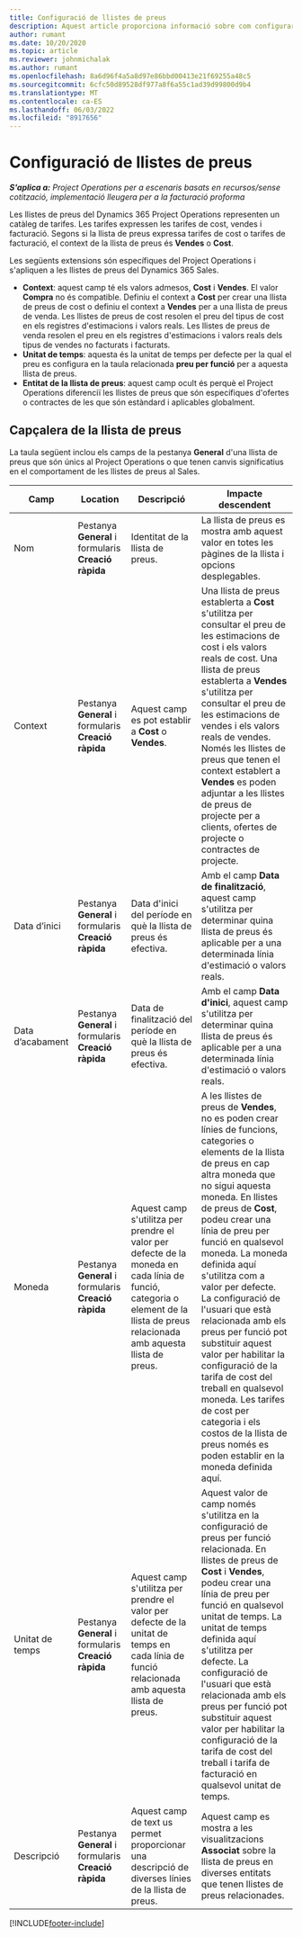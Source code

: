 ```yaml
---
title: Configuració de llistes de preus
description: Aquest article proporciona informació sobre com configurar llistes de preus de cost i venda.
author: rumant
ms.date: 10/20/2020
ms.topic: article
ms.reviewer: johnmichalak
ms.author: rumant
ms.openlocfilehash: 8a6d96f4a5a8d97e86bbd00413e21f69255a48c5
ms.sourcegitcommit: 6cfc50d89528df977a8f6a55c1ad39d99800d9b4
ms.translationtype: MT
ms.contentlocale: ca-ES
ms.lasthandoff: 06/03/2022
ms.locfileid: "8917656"
---
```

# <a name="set-up-price-lists"></a>Configuració de llistes de preus

_**S'aplica a:** Project Operations per a escenaris basats en recursos/sense cotització, implementació lleugera per a la facturació proforma_

Les llistes de preus del Dynamics 365 Project Operations representen un catàleg de tarifes. Les tarifes expressen les tarifes de cost, vendes i facturació. Segons si la llista de preus expressa tarifes de cost o tarifes de facturació, el context de la llista de preus és **Vendes** o **Cost**.

Les següents extensions són específiques del Project Operations i s'apliquen a les llistes de preus del Dynamics 365 Sales.

- **Context**: aquest camp té els valors admesos, **Cost** i **Vendes**. El valor **Compra** no és compatible. Definiu el context a **Cost** per crear una llista de preus de cost o definiu el context a **Vendes** per a una llista de preus de venda. Les llistes de preus de cost resolen el preu del tipus de cost en els registres d'estimacions i valors reals. Les llistes de preus de venda resolen el preu en els registres d'estimacions i valors reals dels tipus de vendes no facturats i facturats.
- **Unitat de temps**: aquesta és la unitat de temps per defecte per la qual el preu es configura en la taula relacionada **preu per funció** per a aquesta llista de preus.
- **Entitat de la llista de preus**: aquest camp ocult és perquè el Project Operations diferenciï les llistes de preus que són específiques d'ofertes o contractes de les que són estàndard i aplicables globalment.

## <a name="price-list-header"></a>Capçalera de la llista de preus

La taula següent inclou els camps de la pestanya **General** d'una llista de preus que són únics al Project Operations o que tenen canvis significatius en el comportament de les llistes de preus al Sales.

| Camp | Location | Descripció | Impacte descendent |
| --- | --- | --- | --- |
| Nom | Pestanya **General** i formularis **Creació ràpida** | Identitat de la llista de preus. | La llista de preus es mostra amb aquest valor en totes les pàgines de la llista i opcions desplegables.|
| Context | Pestanya **General** i formularis **Creació ràpida** | Aquest camp es pot establir a **Cost** o **Vendes**. | Una llista de preus establerta a **Cost** s'utilitza per consultar el preu de les estimacions de cost i els valors reals de cost. Una llista de preus establerta a **Vendes** s'utilitza per consultar el preu de les estimacions de vendes i els valors reals de vendes. Només les llistes de preus que tenen el context establert a **Vendes** es poden adjuntar a les llistes de preus de projecte per a clients, ofertes de projecte o contractes de projecte. |
| Data d’inici | Pestanya **General** i formularis **Creació ràpida** | Data d'inici del període en què la llista de preus és efectiva. | Amb el camp **Data de finalització**, aquest camp s'utilitza per determinar quina llista de preus és aplicable per a una determinada línia d'estimació o valors reals. |
| Data d’acabament | Pestanya **General** i formularis **Creació ràpida** | Data de finalització del període en què la llista de preus és efectiva. | Amb el camp **Data d'inici**, aquest camp s'utilitza per determinar quina llista de preus és aplicable per a una determinada línia d'estimació o valors reals. |
| Moneda | Pestanya **General** i formularis **Creació ràpida** | Aquest camp s'utilitza per prendre el valor per defecte de la moneda en cada línia de funció, categoria o element de la llista de preus relacionada amb aquesta llista de preus. | A les llistes de preus de **Vendes**, no es poden crear línies de funcions, categories o elements de la llista de preus en cap altra moneda que no sigui aquesta moneda. En llistes de preus de **Cost**, podeu crear una línia de preu per funció en qualsevol moneda. La moneda definida aquí s'utilitza com a valor per defecte. La configuració de l'usuari que està relacionada amb els preus per funció pot substituir aquest valor per habilitar la configuració de la tarifa de cost del treball en qualsevol moneda. Les tarifes de cost per categoria i els costos de la llista de preus només es poden establir en la moneda definida aquí. |
| Unitat de temps | Pestanya **General** i formularis **Creació ràpida** | Aquest camp s'utilitza per prendre el valor per defecte de la unitat de temps en cada línia de funció relacionada amb aquesta llista de preus. | Aquest valor de camp només s'utilitza en la configuració de preus per funció relacionada. En llistes de preus de **Cost** i **Vendes**, podeu crear una línia de preu per funció en qualsevol unitat de temps. La unitat de temps definida aquí s'utilitza per defecte. La configuració de l'usuari que està relacionada amb els preus per funció pot substituir aquest valor per habilitar la configuració de la tarifa de cost del treball i tarifa de facturació en qualsevol unitat de temps. |
| Descripció | Pestanya **General** i formularis **Creació ràpida** | Aquest camp de text us permet proporcionar una descripció de diverses línies de la llista de preus. | Aquest camp es mostra a les visualitzacions **Associat** sobre la llista de preus en diverses entitats que tenen llistes de preus relacionades. |


[!INCLUDE[footer-include](../includes/footer-banner.md)]